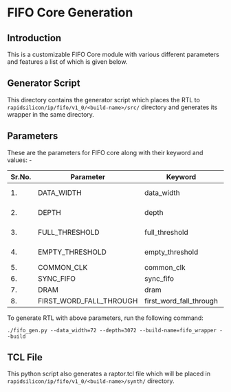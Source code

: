# FIFO Core Generation 
## Introduction

This is a customizable FIFO Core module with various different parameters and features a list of which is given below.

## Generator Script
This directory contains the generator script which places the RTL to `rapidsilicon/ip/fifo/v1_0/<build-name>/src/` directory and generates its wrapper in the same directory. 

## Parameters
These are the parameters for FIFO core along with their keyword and values: -

| Sr.No. |      Parameter             |       Keyword              |    Value      |
|--------|----------------------------|----------------------------|---------------|
|   1.   |   DATA_WIDTH               |     data_width             |    1 - 128   |
|   2.   |   DEPTH               |     depth             |    2 - 32768   |
|   3.   |   FULL_THRESHOLD           |     full_threshold     |    1 - 4094     |
|   4.   |   EMPTY_THRESHOLD        |     empty_threshold        |    0 - 4094     |
|   5.   |   COMMON_CLK               |     common_clk             |    0 / 1     |
|   6.   |   SYNC_FIFO             |     sync_fifo           |    0 / 1     |
|   7.  |   DRAM                    |   dram                |   0 / 1   |
|   8.  |   FIRST_WORD_FALL_THROUGH |   first_word_fall_through   |   0 / 1   |




To generate RTL with above parameters, run the following command:
```
./fifo_gen.py --data_width=72 --depth=3072 --build-name=fifo_wrapper --build
```

## TCL File

This python script also generates a raptor.tcl file which will be placed in `rapidsilicon/ip/fifo/v1_0/<build-name>/synth/` directory.
